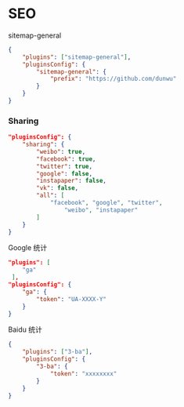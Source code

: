 # SEO

sitemap-general

```json
{
    "plugins": ["sitemap-general"],
    "pluginsConfig": {
        "sitemap-general": {
            "prefix": "https://github.com/dunwu"
        }
    }
}
```

### Sharing <a href="#sharing" id="sharing"></a>

```json
"pluginsConfig": {
    "sharing": {
        "weibo": true,
        "facebook": true,
        "twitter": true,
        "google": false,
        "instapaper": false,
        "vk": false,
        "all": [
            "facebook", "google", "twitter",
                "weibo", "instapaper"
        ]
    }
}
```

Google 统计

```json
"plugins": [
    "ga"
 ],
"pluginsConfig": {
    "ga": {
        "token": "UA-XXXX-Y"
    }
}
```

Baidu 统计

```json
{
    "plugins": ["3-ba"],
    "pluginsConfig": {
        "3-ba": {
            "token": "xxxxxxxx"
        }
    }
}
```

